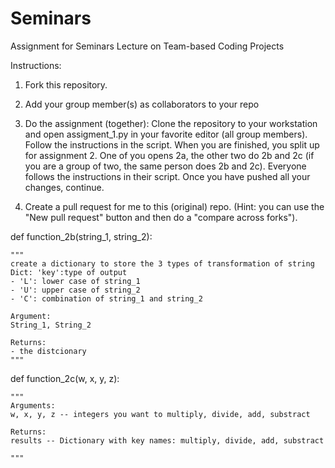 # Seminars
Assignment for Seminars Lecture on Team-based Coding Projects

Instructions:
1. Fork this repository.

2. Add your group member(s) as collaborators to your repo

3. Do the assignment (together):
Clone the repository to your workstation and open assigment_1.py in your favorite editor (all group members). Follow the instructions in the script.
When you are finished, you split up for assignment 2. One of you opens 2a, the other two do 2b and 2c (if you are a group of two, the same person does 2b and 2c).
Everyone follows the instructions in their script. Once you have pushed all your changes, continue.

4. Create a pull request for me to this (original) repo. (Hint: you can use the "New pull request" button and then do a "compare across forks").

def function_2b(string_1, string_2):

    """
    create a dictionary to store the 3 types of transformation of string
    Dict: 'key':type of output
    - 'L': lower case of string_1
    - 'U': upper case of string_2
    - 'C': combination of string_1 and string_2
    
    Argument:
    String_1, String_2
    
    Returns:
    - the distcionary
    """

def function_2c(w, x, y, z):

    """
    Arguments:
    w, x, y, z -- integers you want to multiply, divide, add, substract

    Returns:
    results -- Dictionary with key names: multiply, divide, add, substract

    """

